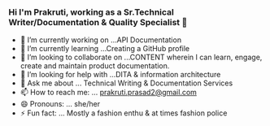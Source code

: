 ### Hi I'm Prakruti, working as a Sr.Technical Writer/Documentation & Quality Specialist 👋

- 🔭 I’m currently working on ...API Documentation 
- 🌱 I’m currently learning ...Creating a GitHub profile 
- 👯 I’m looking to collaborate on ...CONTENT wherein I can learn, engage, create and maintain product documentation.
- 🤔 I’m looking for help with ...DITA & information architecture
- 💬 Ask me about ... Technical Writing & Documentation Services 
- 📫 How to reach me: ... prakruti.prasad2@gmail.com   
- 😄 Pronouns: ... she/her
- ⚡ Fun fact: ... Mostly a fashion enthu & at times fashion police  

